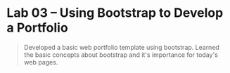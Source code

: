 # Lab 03 – Using Bootstrap to Develop a Portfolio

> Developed a basic web portfolio template using bootstrap.
> Learned the basic concepts about bootstrap and it's importance for today's web pages.

